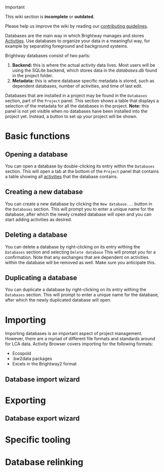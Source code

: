 > [!IMPORTANT]
> This wiki section is __incomplete__ or __outdated__.
> 
> Please help us improve the wiki by reading our
> [contributing guidelines](https://github.com/LCA-ActivityBrowser/activity-browser/blob/main/CONTRIBUTING.md#wiki).

Databases are the main way in which Brightway manages and stores [Activities](Activities). Use databases to organize
your data in a meaningful way, for example by separating foreground and background systems. 

Brightway databases consist of two parts: 

1. **Backend:** this is where the actual activity data lives. Most users will be using the SQLite backend, which stores 
data in the _databases.db_ found in the project folder.
2. **Metadata:** this is where database specific metadata is stored, such as dependent databases, number of activities,
and time of last edit.

Databases that are installed in a project may be found in the `Databases` section, part of the `Project` panel. This 
section shows a table that displays a selection of the metadata for all the databases in the project. **Note:** this
panel is not yet visible when no databases have been installed into the project yet. Instead, a button to set up your
project will be shown.

# Basic functions

## Opening a database
You can open a database by double-clicking its entry within the `Databases` section. This will open a tab at the bottom
of the `Project` panel that contains a table showing all [activities](Activities) that the database contains.

## Creating a new database
You can create a new database by clicking the `New database...` button in the `Databases` section. This will prompt you
to enter a unique name for the database, after which the newly created database will open and you can start adding
activities as desired.

## Deleting a database
You can delete a database by right-clicking on its entry withing the `Databases` section and selecting `Delete database` This will prompt you for a
confirmation. Note that any exchanges that are dependent on activities within the database will be removed as well. Make
sure you anticipate this.

## Duplicating a database
You can duplicate a database by right-clicking on its entry withing the `Databases` section. This will prompt to enter a 
unique name for the database, after which the newly duplicated database will open.

# Importing
Importing databases is an important aspect of project management. However, there are a myriad of different file formats 
and standards around for LCA data. Activity Browser covers importing for the following formats:
- Ecospold
- .bw2data packages
- Excels in the Brightway2 format


## Database import wizard


# Exporting

## Database export wizard


# Specific tooling

# Database relinking

